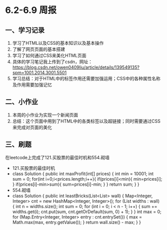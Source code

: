 # 6.2-6.9 周报
## 一、学习记录
1. 学习了HTML以及CSS的基本知识以及基本操作
2. 了解了网页页面的基本搭建
3. 学习了如何通过CSS来美化HTML页面
4. 具体的学习笔记我上传到了csdn，网址：https://blog.csdn.net/owen0409liu/article/details/139549135?spm=1001.2014.3001.5501
5. 学习总结：对于HTML中的标签作用还需要加强运用；CSS中的各种属性名称及作用需要加强记忆
## 二、小作业
1. 本周的小作业为实现一个新闻页面
2. 总结：这个页面中用到了HTML中的各类标签以及超链接；同时需要通过CSS来完成对页面的美化
## 三、刷题
在leetcode上完成了121.买股票的最佳时机和554.砌墙
+ 121.买股票的最佳时机
+ class Solution {
  public int maxProfit(int[] prices) {
  int min = 10001;
  int sum = 0;
  for(int i=0;i<prices.length;i++){
  if(prices[i]<min){
  min=prices[i];
  }
  if(prices[i]-min>sum){
  sum=prices[i]-min;
  }
  }
  return sum;
  }
  }
+ 554.砌墙
+ class Solution {
  public int leastBricks(List<List<Integer>> wall) {
  Map<Integer, Integer> cnt = new HashMap<Integer, Integer>();
  for (List<Integer> widths : wall) {
  int n = widths.size();
  int sum = 0;
  for (int i = 0; i < n - 1; i++) {
  sum += widths.get(i);
  cnt.put(sum, cnt.getOrDefault(sum, 0) + 1);
  }
  }
  int max = 0;
  for (Map.Entry<Integer, Integer> entry : cnt.entrySet()) {
  max = Math.max(max, entry.getValue());
  }
  return wall.size() - max;
  }
  }